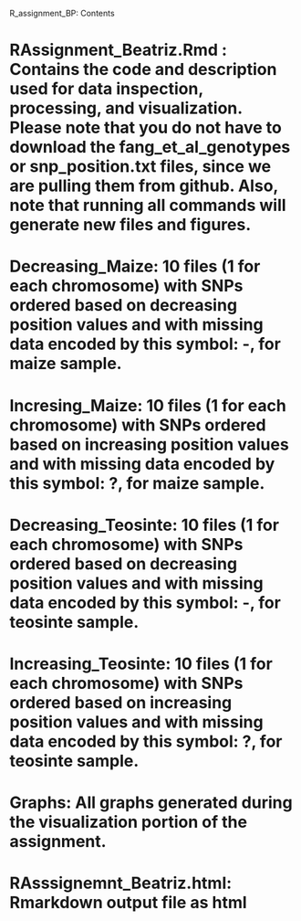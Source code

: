 R_assignment_BP: Contents

# RAssignment_Beatriz.Rmd : Contains the code and description used for data inspection, processing, and visualization. Please note that you do not have to download the fang_et_al_genotypes or snp_position.txt files, since we are pulling them from github. Also, note that running all commands will generate new files and figures. 

# Decreasing_Maize: 10 files (1 for each chromosome) with SNPs ordered based on decreasing position values and with missing data encoded by this symbol: -, for maize sample. 

# Incresing_Maize: 10 files (1 for each chromosome) with SNPs ordered based on increasing position values and with missing data encoded by this symbol: ?, for maize sample. 

# Decreasing_Teosinte: 10 files (1 for each chromosome) with SNPs ordered based on decreasing position values and with missing data encoded by this symbol: -, for teosinte sample.

# Increasing_Teosinte: 10 files (1 for each chromosome) with SNPs ordered based on increasing position values and with missing data encoded by this symbol: ?, for teosinte sample. 

# Graphs: All graphs generated during the visualization portion of the assignment. 

# RAsssignemnt_Beatriz.html: Rmarkdown output file as html

